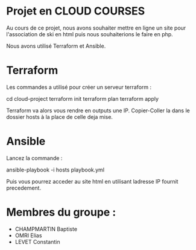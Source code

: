 # Projet en CLOUD COURSES

Au cours de ce projet, nous avons souhaiter mettre en ligne un site pour l'association de ski en html puis nous souhaiterions
le faire en php.

Nous avons utilisé Terraform et Ansible. 

# Terraform 

Les commandes a utilisé pour créer un serveur terraform :

cd cloud-project 
terraform init 
terraform plan 
terraform apply

Terraform va alors vous rendre en outputs une IP. Copier-Coller la dans le dossier hosts à la place de celle deja mise. 

# Ansible 

Lancez la commande :

ansible-playbook -i hosts  playbook.yml

Puis vous pourrez acceder au site html en utilisant ladresse IP fournit precedement. 

# Membres du groupe :

- CHAMPMARTIN Baptiste        
- OMRI Elias 
- LEVET Constantin 
